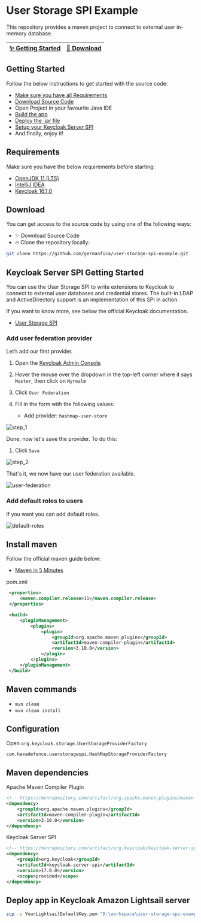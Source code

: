 # User Storage SPI Example

This repository provides a maven project to connect to external user in-memory database.

| [:sparkles: Getting Started](#getting-started) | [:rocket: Download](#download) |
| --------------- | -------- |

## Getting Started

Follow the below instructions to get started with the source code:
- [Make sure you have all Requirements](#requirements)
- [Download Source Code](#download)
- Open Project in your favourite Java IDE
- [Build the app](#maven-commands)
- [Deploy the .jar file](#deploy-app-in-keycloak-amazon-lightsail-server)
- [Setup your Keycloak Server SPI](#keycloak-server-spi-getting-started)
- And finally, enjoy it!

## Requirements

Make sure you have the below requirements before starting:
- [OpenJDK 11 (LTS)](https://adoptium.net/?variant=openjdk11)
- [IntelliJ IDEA](https://www.jetbrains.com/idea/)
- [Keycloak 16.1.0](https://www.keycloak.org/downloads)

## Download
You can get access to the source code by using one of the following ways:
- :sparkles: Download Source Code
- :fire: Clone the repository locally:
```bash
git clone https://github.com/germanfica/user-storage-spi-example.git
```

## Keycloak Server SPI Getting Started

You can use the User Storage SPI to write extensions to Keycloak to connect to external user databases and credential stores. The built-in LDAP and ActiveDirectory support is an implementation of this SPI in action.

If you want to know more, see below the official Keycloak documentation.

- [User Storage SPI](https://www.keycloak.org/docs/latest/server_development/index.html#_user-storage-spi)

### Add user federation provider

Let’s add our first provider.

1. Open the [Keycloak Admin Console](http://localhost:8180/auth/admin)

2. Hover the mouse over the dropdown in the top-left corner where it says `Master`, then click on `Myrealm`

3. Click `User Federation`

4. Fill in the form with the following values:
   - Add provider: `hashmap-user-store`

![step_1](https://user-images.githubusercontent.com/15948693/156259407-3433abfd-f518-4d89-b298-627e9eb138d5.png)

Done, now let's save the provider. To do this:

1. Click `Save`

![step_2](https://user-images.githubusercontent.com/15948693/156260402-2f9f2d2c-8e36-4518-9afb-f3de1eb8dbdf.png)

That's it, we now have our user federation available.

![user-federation](https://user-images.githubusercontent.com/15948693/156261450-aa07c395-139b-476c-b40e-1f51f7fc8d8b.png)

### Add default roles to users

If you want you can add default roles.

![default-roles](https://user-images.githubusercontent.com/15948693/156261220-dbdbc575-50a6-46b8-9b99-d36109519557.png)

## Install maven

Follow the official maven guide below:

- [Maven in 5 Minutes](https://maven.apache.org/guides/getting-started/maven-in-five-minutes.html)

pom.xml

```xml
 <properties>
     <maven.compiler.release>11</maven.compiler.release>
 </properties>

 <build>
     <pluginManagement>
         <plugins>
             <plugin>
                 <groupId>org.apache.maven.plugins</groupId>
                 <artifactId>maven-compiler-plugin</artifactId>
                 <version>3.10.0</version>
             </plugin>
         </plugins>
     </pluginManagement>
 </build>
```

## Maven commands

- `mvn clean`
- `mvn clean install`

## Configuration

Open `org.keycloak.storage.UserStorageProviderFactory`

```
com.hexadefence.userstoragespi.HashMapStorageProviderFactory
```

## Maven dependencies

Apache Maven Compiler Plugin
```xml
<!-- https://mvnrepository.com/artifact/org.apache.maven.plugins/maven-compiler-plugin -->
<dependency>
    <groupId>org.apache.maven.plugins</groupId>
    <artifactId>maven-compiler-plugin</artifactId>
    <version>3.10.0</version>
</dependency>
```

Keycloak Server SPI
```xml
<!-- https://mvnrepository.com/artifact/org.keycloak/keycloak-server-spi -->
<dependency>
    <groupId>org.keycloak</groupId>
    <artifactId>keycloak-server-spi</artifactId>
    <version>17.0.0</version>
    <scope>provided</scope>
</dependency>
```

## Deploy app in Keycloak Amazon Lightsail server

```bash
scp -i YourLightsailDefaultKey.pem "D:\workspace\user-storage-spi-example\target\user-storage-spi.jar" ubuntu@xxx.xxx.xxx.xxx:"/home/ubuntu/keycloak-myrealm/standalone/deployments/user-storage-spi.jar"
```
